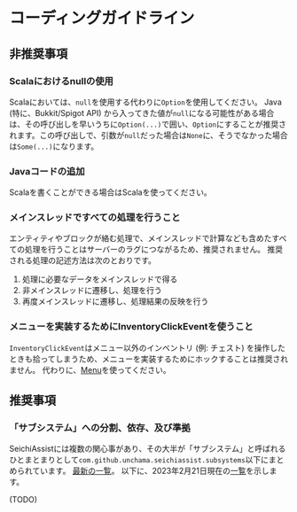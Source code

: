 # コーディングガイドライン

## 非推奨事項

### Scalaにおけるnullの使用
Scalaにおいては、`null`を使用する代わりに`Option`を使用してください。
Java (特に、Bukkit/Spigot API) から入ってきた値が`null`になる可能性がある場合は、その呼び出しを早いうちに`Option(...)`で囲い、`Option`にすることが推奨されます。この呼び出しで、引数が`null`だった場合は`None`に、そうでなかった場合は`Some(...)`になります。

### Javaコードの追加
Scalaを書くことができる場合はScalaを使ってください。

### メインスレッドですべての処理を行うこと
エンティティやブロックが絡む処理で、メインスレッドで計算なども含めたすべての処理を行うことはサーバーのラグにつながるため、推奨されません。
推奨される処理の記述方法は次のとおりです。

1. 処理に必要なデータをメインスレッドで得る
2. 非メインスレッドに遷移し、処理を行う
3. 再度メインスレッドに遷移し、処理結果の反映を行う

### メニューを実装するためにInventoryClickEventを使うこと
`InventoryClickEvent`はメニュー以外のインベントリ (例: チェスト) を操作したときも拾ってしまうため、メニューを実装するためにホックすることは推奨されません。
代わりに、[Menu](https://github.com/GiganticMinecraft/SeichiAssist/blob/41e63c0493621ff8afa32bce902d34a62ae466d2/src/main/scala/com/github/unchama/menuinventory/Menu.scala)を使ってください。

## 推奨事項
### 「サブシステム」への分割、依存、及び準拠
SeichiAssistには複数の関心事があり、その大半が「サブシステム」と呼ばれるひとまとまりとして`com.github.unchama.seichiassist.subsystems`以下にまとめられています。
[最新の一覧](https://github.com/GiganticMinecraft/SeichiAssist/tree/develop/src/main/scala/com/github/unchama/seichiassist/subsystems)。
以下に、2023年2月21日現在の[一覧](https://github.com/GiganticMinecraft/SeichiAssist/tree/5f29ce1a095d0e8dd4c301665e088af4c6d5ec3a/src/main/scala/com/github/unchama/seichiassist/subsystems)を示します。

(TODO)

